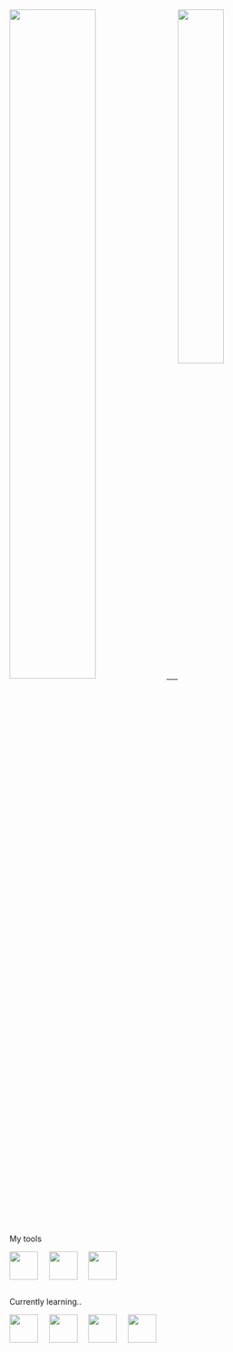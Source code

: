 ##

<div>
  <a href="https://github.com/BeatrizGrecca">
   <img width="55%" src="https://github-readme-stats.vercel.app/api?username=BeatrizGrecca&show_icons=true&theme=dark&include_all_commits=true&count_private=true"/>&nbsp;&nbsp;&nbsp;&nbsp;
   <img width="40%"  align="top" src="https://github-readme-stats.vercel.app/api/top-langs/?username=BeatrizGrecca&layout=compact&langs_count=6&theme=dark"/>
  </a>
</div>  
<div>
  <p>My tools<p>
   <img align="center" height="50em" src="https://cdn.jsdelivr.net/gh/devicons/devicon/icons/javascript/javascript-plain.svg" />&nbsp;&nbsp;&nbsp;&nbsp;
   <img align="center" height="50em" src="https://cdn.jsdelivr.net/gh/devicons/devicon/icons/html5/html5-original.svg" />&nbsp;&nbsp;&nbsp;&nbsp;
   <img align="center" height="50em" src="https://cdn.jsdelivr.net/gh/devicons/devicon/icons/css3/css3-original.svg" />&nbsp;&nbsp;&nbsp;&nbsp;
</div>

##

<div style="display: inline_block">
<p>Currently learning..</p>
<img align="center" height="50em" src="https://cdn.jsdelivr.net/gh/devicons/devicon/icons/nodejs/nodejs-original.svg" />&nbsp;&nbsp;&nbsp;&nbsp;
<img align="center" height="50em" src="https://cdn.jsdelivr.net/gh/devicons/devicon/icons/react/react-original.svg" />&nbsp;&nbsp;&nbsp;&nbsp;
<img align="center" height="50em" src="https://cdn.jsdelivr.net/gh/devicons/devicon/icons/git/git-original.svg" />&nbsp;&nbsp;&nbsp;&nbsp;
<img align="center" height="50em" style="color: #fffff" src="https://cdn.jsdelivr.net/gh/devicons/devicon/icons/nextjs/nextjs-original-wordmark.svg" />&nbsp;&nbsp;&nbsp;&nbsp;
</div>
